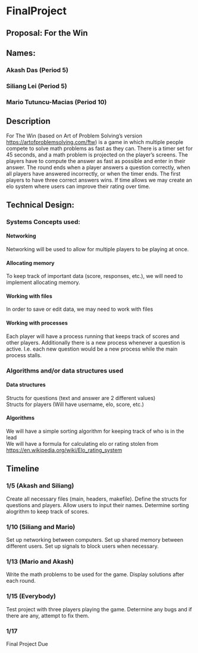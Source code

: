 # FinalProject

## Proposal: For the Win

## Names:
### Akash Das (Period 5)
### Siliang Lei (Period 5)
### Mario Tutuncu-Macias (Period 10)


## Description
For The Win (based on Art of Problem Solving’s version https://artofproblemsolving.com/ftw) is a game in which multiple people compete to solve math problems as fast as they can. There is a timer set for 45 seconds, and a math problem is projected on the player’s screens. The players have to compute the answer as fast as possible and enter in their answer. The round ends when a player answers a question correctly, when all players have answered incorrectly, or when the timer ends. The first players to have three correct answers wins. If time allows we may create an elo system where users can improve their rating over time.

## Technical Design:

### Systems Concepts used:
#### Networking
Networking will be used to allow for multiple players to be playing at once.
#### Allocating memory
To keep track of important data (score, responses, etc.), we will need to implement allocating memory.
#### Working with files
In order to save or edit data, we may need to work with files
#### Working with processes
Each player will have a process running that keeps track of scores and other players. Additionally there is a new process whenever a question is active. I.e. each new question would be a new process while the main process stalls.
### Algorithms and/or data structures used
#### Data structures
Structs for questions (text and answer are 2 different values)  
Structs for players (Will have username, elo, score, etc.)
#### Algorithms
We will have a simple sorting algorithm for keeping track of who is in the lead  
We will have a formula for calculating elo or rating stolen from https://en.wikipedia.org/wiki/Elo_rating_system

## Timeline
### 1/5 (Akash and Siliang)
Create all necessary files (main, headers, makefile). Define the structs for questions
and players. Allow users to input their names. Determine sorting alogrithm to keep track of scores.
### 1/10 (Siliang and Mario)
Set up networking between computers. Set up shared memory between different users. Set up signals to block users when necessary.
### 1/13 (Mario and Akash)
Write the math problems to be used for the game. Display solutions after each round.
### 1/15 (Everybody)
Test project with three players playing the game. Determine any bugs and if there are any, attempt to fix them.
### 1/17
Final Project Due
